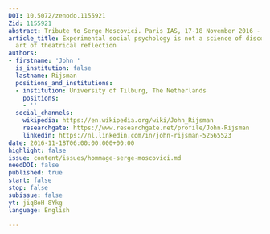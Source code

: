 ```yaml
---
DOI: 10.5072/zenodo.1155921
Zid: 1155921
abstract: Tribute to Serge Moscovici. Paris IAS, 17-18 November 2016 - Session 7
article_title: Experimental social psychology is not a science of discovery, but an
  art of theatrical reflection
authors:
- firstname: 'John '
  is_institution: false
  lastname: Rijsman
  positions_and_institutions:
  - institution: University of Tilburg, The Netherlands
    positions:
    - ''
  social_channels:
    wikipedia: https://en.wikipedia.org/wiki/John_Rijsman
    researchgate: https://www.researchgate.net/profile/John-Rijsman
    linkedin: https://nl.linkedin.com/in/john-rijsman-52565523
date: 2016-11-18T06:00:00.000+00:00
highlight: false
issue: content/issues/hommage-serge-moscovici.md
needDOI: false
published: true
start: false
stop: false
subissue: false
yt: jiqBoH-8Ykg
language: English

---
```

<Youtube yt="jiqBoH-8Ykg" caption="Experimental social psychology is not a science of discovery but an art of theatrical reflection"></Youtube>